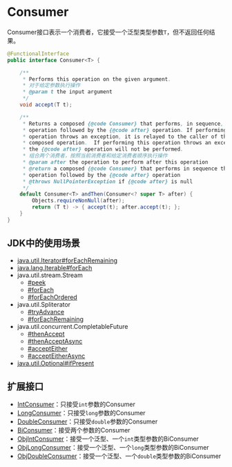# Consumer

Consumer接口表示一个消费者，它接受一个泛型类型参数`T`，但不返回任何结果。

```java
@FunctionalInterface
public interface Consumer<T> {

    /**
     * Performs this operation on the given argument.
     * 对于给定参数执行操作
     * @param t the input argument
     */
    void accept(T t);

    /**
     * Returns a composed {@code Consumer} that performs, in sequence, this
     * operation followed by the {@code after} operation. If performing either
     * operation throws an exception, it is relayed to the caller of the
     * composed operation.  If performing this operation throws an exception,
     * the {@code after} operation will not be performed.
     * 组合两个消费者，按照当前消费者和给定消费者顺序执行操作
     * @param after the operation to perform after this operation
     * @return a composed {@code Consumer} that performs in sequence this
     * operation followed by the {@code after} operation
     * @throws NullPointerException if {@code after} is null
     */
    default Consumer<T> andThen(Consumer<? super T> after) {
        Objects.requireNonNull(after);
        return (T t) -> { accept(t); after.accept(t); };
    }
}
```

## JDK中的使用场景

- [java.util.Iterator#forEachRemaining](https://github.com/openjdk/jdk/blob/jdk8-b120/jdk/src/share/classes/java/util/Iterator.java#L113-L117)
- [java.lang.Iterable#forEach](https://github.com/openjdk/jdk/blob/jdk8-b120/jdk/src/share/classes/java/lang/Iterable.java#L72-L77)
- java.util.stream.Stream
  - [#peek](https://github.com/openjdk/jdk/blob/jdk8-b120/jdk/src/share/classes/java/util/stream/Stream.java#L419)
  - [#forEach](https://github.com/openjdk/jdk/blob/jdk8-b120/jdk/src/share/classes/java/util/stream/Stream.java#L494)
  - [#forEachOrdered](https://github.com/openjdk/jdk/blob/jdk8-b120/jdk/src/share/classes/java/util/stream/Stream.java#L513)
- java.util.Spliterator
  - [#tryAdvance](https://github.com/openjdk/jdk/blob/jdk8-b120/jdk/src/share/classes/java/util/Spliterator.java#L309)
  - [#forEachRemaining](https://github.com/openjdk/jdk/blob/jdk8-b120/jdk/src/share/classes/java/util/Spliterator.java#L325-L327)
- java.util.concurrent.CompletableFuture
  - [#thenAccept](https://github.com/openjdk/jdk/blob/jdk8-b120/jdk/src/share/classes/java/util/concurrent/CompletableFuture.java#L2384-L2387)
  - [#thenAcceptAsync](https://github.com/openjdk/jdk/blob/jdk8-b120/jdk/src/share/classes/java/util/concurrent/CompletableFuture.java#L2389-L2399)
  - [#acceptEither](https://github.com/openjdk/jdk/blob/jdk8-b120/jdk/src/share/classes/java/util/concurrent/CompletableFuture.java#L2503-L2507)
  - [#acceptEitherAsync](https://github.com/openjdk/jdk/blob/jdk8-b120/jdk/src/share/classes/java/util/concurrent/CompletableFuture.java#L2509-L2522)
- [java.util.Optional#ifPresent](https://github.com/openjdk/jdk/blob/jdk8-b120/jdk/src/share/classes/java/util/Optional.java#L157-L160)

## 扩展接口

- [IntConsumer](https://github.com/openjdk/jdk/blob/jdk8-b120/jdk/src/share/classes/java/util/function/IntConsumer.java)：只接受`int`参数的Consumer
- [LongConsumer](https://github.com/openjdk/jdk/blob/jdk8-b120/jdk/src/share/classes/java/util/function/LongConsumer.java)：只接受`long`参数的Consumer
- [DoubleConsumer](https://github.com/openjdk/jdk/blob/jdk8-b120/jdk/src/share/classes/java/util/function/DoubleConsumer.java)：只接受`double`参数的Consumer
- [BiConsumer](https://github.com/openjdk/jdk/blob/jdk8-b120/jdk/src/share/classes/java/util/function/BiConsumer.java)：接受两个参数的Consumer
- [ObjIntConsumer](https://github.com/openjdk/jdk/blob/jdk8-b120/jdk/src/share/classes/java/util/function/ObjIntConsumer.java)：接受一个泛型、一个`int`类型参数的BiConsumer
- [ObjLongConsumer](https://github.com/openjdk/jdk/blob/jdk8-b120/jdk/src/share/classes/java/util/function/ObjLongConsumer.java)：接受一个泛型、一个`long`类型参数的BiConsumer
- [ObjDoubleConsumer](https://github.com/openjdk/jdk/blob/jdk8-b120/jdk/src/share/classes/java/util/function/ObjDoubleConsumer.java)：接受一个泛型、一个`double`类型参数的BiConsumer
